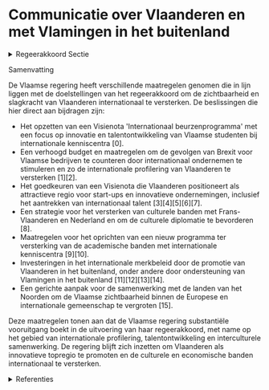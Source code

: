 # Communicatie over Vlaanderen en met Vlamingen in het buitenland

<details>
        <summary>Regeerakkoord Sectie </summary>
        <p>4.7.1 Communicatie over Vlaanderen en met Vlamingen in het buitenland Om beter gehoor te krijgen binnen de Europese en internationale gemeenschap is er nood aan een duidelijkere en sterkere profilering van Vlaanderen in het buitenland. We versterken de zichtbaarheid en slagkracht van Vlaanderen internationaal. In functie van de verschillende doelgroepen maken we werk van eenzelfde visuele herkenbaarheid, een gerichte boodschap, sterkere synergiën in het Vlaams buitenlands optreden en verbondenheid tussen de verschillende acties die samen tot een groter, duidelijker en meer uitgesproken beeld van Vlaanderen in het buitenland moeten leiden. De impact van de gemeenschappelijke aanpak is sterk afhankelijk van en gaat hand in hand met het (finan-cieel) ambitieniveau voor deze gerichte profilering: We spelen de Vlaamse troeven internatio-naal nog sterker uit en zetten verder in op de binding tussen de Vlaamse expats en Vlaanderen, o.a. via het netwerk Vlamingen in de Wereld (ViW). We bouwen bijgevolg het internationaal Vlaams merkbeleid verder uit en stellen hiervoor een nota op met betrekking tot de Internationale Communicatiestrategie. We promoten Vlaanderen wereldwijd als innovatieve topregio. We sporen proactief opportuniteiten op om in te zetten op onze culturele diplomatie (jaarvieringen, eeuwherdenkingen, product– erkenningen,...) in combinatie met onze handel en economische diplomatie. In het bijzonder versterken we de culturele banden met Frans-Vlaanderen en Nederland. We zetten een nieuw programma op, in afstemming met VLIR, waarin we jaarlijks de beste studenten een verlenging van hun academische carrière laten doen, bij de beste universiteiten in de wereld. Hierdoor bouwt Vlaanderen een netwerk op, met de belangrijkste kenniscentra in de wereld. We ondersteunen Vlamingen die hun loopbaan internationaal willen oriënteren. (Flanders Trainee Programma). Ook in internationale organisaties of strategisch uitvoerende functies, motiveren we Vlamingen om zich kandidaat te stellen. We evalueren op regelmatige basis de meer-waarde van deze acties. </p>
        </details> 

Samenvatting

De Vlaamse regering heeft verschillende maatregelen genomen die in lijn liggen met de doelstellingen van het regeerakkoord om de zichtbaarheid en slagkracht van Vlaanderen internationaal te versterken. De beslissingen die hier direct aan bijdragen zijn:

- Het opzetten van een Visienota 'Internationaal beurzenprogramma' met een focus op innovatie en talentontwikkeling van Vlaamse studenten bij internationale kenniscentra \[0\].
- Een verhoogd budget en maatregelen om de gevolgen van Brexit voor Vlaamse bedrijven te counteren door internationaal ondernemen te stimuleren en zo de internationale profilering van Vlaanderen te versterken \[1\]\[2\].
- Het goedkeuren van een Visienota die Vlaanderen positioneert als attractieve regio voor start-ups en innovatieve ondernemingen, inclusief het aantrekken van internationaal talent \[3\]\[4\]\[5\]\[6\]\[7\].
- Een strategie voor het versterken van culturele banden met Frans-Vlaanderen en Nederland en om de culturele diplomatie te bevorderen \[8\].
- Maatregelen voor het oprichten van een nieuw programma ter versterking van de academische banden met internationale kenniscentra \[9\]\[10\].
- Investeringen in het internationale merkbeleid door de promotie van Vlaanderen in het buitenland, onder andere door ondersteuning van Vlamingen in het buitenland \[11\]\[12\]\[13\]\[14\].
- Een gerichte aanpak voor de samenwerking met de landen van het Noorden om de Vlaamse zichtbaarheid binnen de Europese en internationale gemeenschap te vergroten \[15\].

Deze maatregelen tonen aan dat de Vlaamse regering substantiële vooruitgang boekt in de uitvoering van haar regeerakkoord, met name op het gebied van internationale profilering, talentontwikkeling en interculturele samenwerking. De regering blijft zich inzetten om Vlaanderen als innovatieve topregio te promoten en de culturele en economische banden internationaal te versterken.

<details>
        <summary> Referenties</summary>
        **[\[0\]](https://beslissingenvlaamseregering.vlaanderen.be/?search=Visienota%20%27Internationaal%20beurzenprogramma%27&dateOption=select&startDate=2021-07-09T08%3A00%3A00Z&endDate=2021-07-09T08%3A00%3A00Z)** : **(2021-07-09)** Visienota 'Internationaal beurzenprogramma' 

**[\[1\]](https://beslissingenvlaamseregering.vlaanderen.be/?search=Maatregelen%20internationaal%20ondernemen%20voor%20de%20door%20de%20brexit%20ge%C3%AFmpacteerde%20bedrijven%20in%20het%20kader%20van%20het%20Relanceplan%20Vlaamse%20Veerkracht%3A%2030%20miljoen%20euro%20voor%20FIT&dateOption=select&startDate=2020-12-18T09%3A00%3A00Z&endDate=2020-12-18T09%3A00%3A00Z)** : **(2020-12-18)** Maatregelen internationaal ondernemen voor de door de brexit geïmpacteerde bedrijven in het kader van het Relanceplan Vlaamse Veerkracht: 30 miljoen euro voor FIT 

**[\[2\]](https://beslissingenvlaamseregering.vlaanderen.be/?search=Plan%20Vlaamse%20Veerkracht%3A%20Maatregelen%20met%20betrekking%20tot%20het%20internationaal%20ondernemen%20ten%20behoeve%20van%20de%20door%20de%20Brexit%20ge%C3%AFmpacteerde%20bedrijven&dateOption=select&startDate=2022-03-18T09%3A00%3A00Z&endDate=2022-03-18T09%3A00%3A00Z)** : **(2022-03-18)** Plan Vlaamse Veerkracht: Maatregelen met betrekking tot het internationaal ondernemen ten behoeve van de door de Brexit geïmpacteerde bedrijven 

**[\[3\]](https://beslissingenvlaamseregering.vlaanderen.be/?search=Visienota%20%27Vlaanderen%20als%20aantrekkingspool%20voor%20start-ups%20en%20innovatief%20ondernemend%20talent%27&dateOption=select&startDate=2020-07-10T08%3A00%3A00Z&endDate=2020-07-10T08%3A00%3A00Z)** : **(2020-07-10)** Visienota 'Vlaanderen als aantrekkingspool voor start-ups en innovatief ondernemend talent' 

**[\[4\]](https://beslissingenvlaamseregering.vlaanderen.be/?search=Uitvoeren%20verbeterpunten%20economisch%20migratiebreleid&dateOption=select&startDate=2023-07-14T08%3A00%3A00Z&endDate=2023-07-14T08%3A00%3A00Z)** : **(2023-07-14)** Uitvoeren verbeterpunten economisch migratiebreleid 

**[\[5\]](https://beslissingenvlaamseregering.vlaanderen.be/?search=Wijziging%20uitvoeringsbesluit%20wet%20over%20tewerkstelling%20buitenlandse%20werknemers%3A%20%20verhoogde%20flexibiliteit%20en%20administratieve%20eenvoud&dateOption=select&startDate=2021-01-08T09%3A00%3A00Z&endDate=2021-01-08T09%3A00%3A00Z)** : **(2021-01-08)** Wijziging uitvoeringsbesluit wet over tewerkstelling buitenlandse werknemers:  verhoogde flexibiliteit en administratieve eenvoud 

**[\[6\]](https://beslissingenvlaamseregering.vlaanderen.be/?search=Tewerkstelling%20buitenlandse%20werknemers%3A%20wijzigingsbesluit&dateOption=select&startDate=2020-11-13T09%3A00%3A00Z&endDate=2020-11-13T09%3A00%3A00Z)** : **(2020-11-13)** Tewerkstelling buitenlandse werknemers: wijzigingsbesluit 

**[\[7\]](https://beslissingenvlaamseregering.vlaanderen.be/?search=Tewerkstelling%20buitenlandse%20werknemers%3A%20wijziging%20uitvoeringsbesluit&dateOption=select&startDate=2020-06-05T08%3A00%3A00Z&endDate=2020-06-05T08%3A00%3A00Z)** : **(2020-06-05)** Tewerkstelling buitenlandse werknemers: wijziging uitvoeringsbesluit 

**[\[8\]](https://beslissingenvlaamseregering.vlaanderen.be/?search=Vlaams%20internationaal%20cultuurbeleid%3A%20strategisch%20kader%202021-2025&dateOption=select&startDate=2021-12-03T09%3A00%3A00Z&endDate=2021-12-03T09%3A00%3A00Z)** : **(2021-12-03)** Vlaams internationaal cultuurbeleid: strategisch kader 2021-2025 

**[\[9\]](https://beslissingenvlaamseregering.vlaanderen.be/?search=Internationale%20beurzenprogramma%20voor%20topstudenten&dateOption=select&startDate=2022-01-28T09%3A00%3A00Z&endDate=2022-01-28T09%3A00%3A00Z)** : **(2022-01-28)** Internationale beurzenprogramma voor topstudenten 

**[\[10\]](https://beslissingenvlaamseregering.vlaanderen.be/?search=Internationale%20beurzenprogramma%20voor%20topstudenten&dateOption=select&startDate=2021-12-17T09%3A00%3A00Z&endDate=2021-12-17T09%3A00%3A00Z)** : **(2021-12-17)** Internationale beurzenprogramma voor topstudenten 

**[\[11\]](https://beslissingenvlaamseregering.vlaanderen.be/?search=Grensregionale%20samenwerking%20Vlaanderen-Nederland&dateOption=select&startDate=2023-06-09T08%3A00%3A00Z&endDate=2023-06-09T08%3A00%3A00Z)** : **(2023-06-09)** Grensregionale samenwerking Vlaanderen-Nederland 

**[\[12\]](https://beslissingenvlaamseregering.vlaanderen.be/?search=Uitdoofscenario%20BVN%202021%20en%20vervolgtraject%20VRT%20aanbod%20Vlamingen%20in%20het%20buitenland%202021-2025&dateOption=select&startDate=2021-06-25T08%3A00%3A00Z&endDate=2021-06-25T08%3A00%3A00Z)** : **(2021-06-25)** Uitdoofscenario BVN 2021 en vervolgtraject VRT aanbod Vlamingen in het buitenland 2021-2025 

**[\[13\]](https://beslissingenvlaamseregering.vlaanderen.be/?search=Visienota%20%27Vlaanderen%20en%20het%20Verenigd%20Koninkrijk%27&dateOption=select&startDate=2022-05-06T08%3A00%3A00Z&endDate=2022-05-06T08%3A00%3A00Z)** : **(2022-05-06)** Visienota 'Vlaanderen en het Verenigd Koninkrijk' 

**[\[14\]](https://beslissingenvlaamseregering.vlaanderen.be/?search=Aanduiding%20van%20een%20Vlaamse%20vertegenwoordiger%20in%20het%20beheerscomit%C3%A9%20van%20het%20Belgisch%20Commissariaat-generaal%20voor%20de%20internationale%20tentoonstellingen%20%28Belexpo%29&dateOption=select&startDate=2021-12-17T09%3A00%3A00Z&endDate=2021-12-17T09%3A00%3A00Z)** : **(2021-12-17)** Aanduiding van een Vlaamse vertegenwoordiger in het beheerscomité van het Belgisch Commissariaat-generaal voor de internationale tentoonstellingen (Belexpo) 

**[\[15\]](https://beslissingenvlaamseregering.vlaanderen.be/?search=Visienota%20%27Vlaanderen%20en%20het%20Noorden%27&dateOption=select&startDate=2021-03-19T09%3A00%3A00Z&endDate=2021-03-19T09%3A00%3A00Z)** : **(2021-03-19)** Visienota 'Vlaanderen en het Noorden' 
        </details> 

